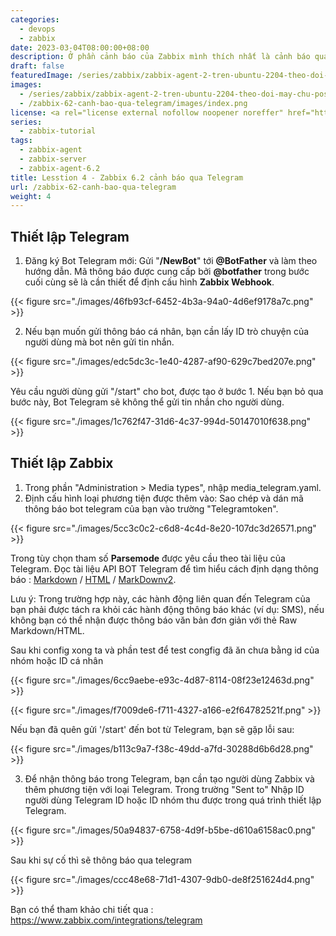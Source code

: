 ```yaml
---
categories:
  - devops
  - zabbix
date: 2023-03-04T08:00:00+08:00
description: Ở phần cảnh báo của Zabbix mình thích nhất là cảnh báo qua Telegram vì nhanh và bảo mật
draft: false
featuredImage: /series/zabbix/zabbix-agent-2-tren-ubuntu-2204-theo-doi-may-chu-postgresql.webp
images:
  - /series/zabbix/zabbix-agent-2-tren-ubuntu-2204-theo-doi-may-chu-postgresql.webp
  - /zabbix-62-canh-bao-qua-telegram/images/index.png
license: <a rel="license external nofollow noopener noreffer" href="https://creativecommons.org/licenses/by-nc/4.0/" target="_blank">CC BY-NC 4.0</a>
series:
  - zabbix-tutorial
tags:
  - zabbix-agent
  - zabbix-server
  - zabbix-agent-6.2
title: Lesstion 4 - Zabbix 6.2 cảnh báo qua Telegram
url: /zabbix-62-canh-bao-qua-telegram
weight: 4
---
```


## Thiết lập Telegram

1. Đăng ký Bot Telegram mới: Gửi "**/NewBot**" tới **@BotFather** và làm theo hướng dẫn. Mã thông báo được cung cấp bởi **@botfather** trong bước cuối cùng sẽ là cần thiết để định cấu hình **Zabbix Webhook**.

{{< figure src="./images/46fb93cf-6452-4b3a-94a0-4d6ef9178a7c.png" >}}

2. Nếu bạn muốn gửi thông báo cá nhân, bạn cần lấy ID trò chuyện của người dùng mà bot nên gửi tin nhắn.

{{< figure src="./images/edc5dc3c-1e40-4287-af90-629c7bed207e.png" >}}

Yêu cầu người dùng gửi "/start" cho bot, được tạo ở bước 1. Nếu bạn bỏ qua bước này, Bot Telegram sẽ không thể gửi tin nhắn cho người dùng.

{{< figure src="./images/1c762f47-31d6-4c37-994d-50147010f638.png" >}}

## Thiết lập Zabbix

1. Trong phần "Administration > Media types", nhập media_telegram.yaml.
2. Định cấu hình loại phương tiện được thêm vào: Sao chép và dán mã thông báo bot telegram của bạn vào trường "Telegramtoken".

{{< figure src="./images/5cc3c0c2-c6d8-4c4d-8e20-107dc3d26571.png" >}}

Trong tùy chọn tham số **Parsemode** được yêu cầu theo tài liệu của Telegram. Đọc tài liệu API BOT Telegram để tìm hiểu cách định dạng thông báo : [Markdown](https://core.telegram.org/bots/api#markdown-style) / [HTML](https://core.telegram.org/bots/api#html-style) / [MarkDownv2](https://core.telegram.org/bots/api#markdownv2-style).

Lưu ý: Trong trường hợp này, các hành động liên quan đến Telegram của bạn phải được tách ra khỏi các hành động thông báo khác (ví dụ: SMS), nếu không bạn có thể nhận được thông báo văn bản đơn giản với thẻ Raw Markdown/HTML.

Sau khi config xong ta và phần test để test congfig đã ăn chưa bằng id của nhóm hoặc ID cá nhân

{{< figure src="./images/6cc9aebe-e93c-4d87-8114-08f23e12463d.png" >}}

{{< figure src="./images/f7009de6-f711-4327-a166-e2f64782521f.png" >}}

Nếu bạn đã quên gửi '/start' đến bot từ Telegram, bạn sẽ gặp lỗi sau:

{{< figure src="./images/b113c9a7-f38c-49dd-a7fd-30288d6b6d28.png" >}}

3. Để nhận thông báo trong Telegram, bạn cần tạo người dùng Zabbix và thêm phương tiện với loại Telegram. Trong trường "Sent to" Nhập ID người dùng Telegram ID hoặc ID nhóm thu được trong quá trình thiết lập Telegram.

{{< figure src="./images/50a94837-6758-4d9f-b5be-d610a6158ac0.png" >}}

Sau khi sự cố thì sẽ thông báo qua telegram

{{< figure src="./images/ccc48e68-71d1-4307-9db0-de8f251624d4.png" >}}

Bạn có thể tham khảo chi tiết qua : https://www.zabbix.com/integrations/telegram
